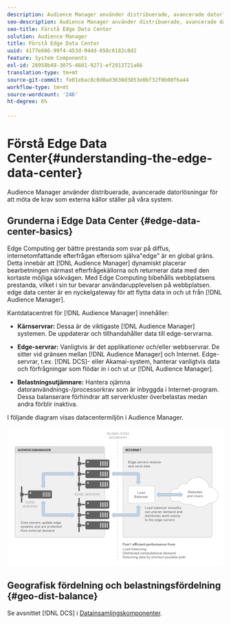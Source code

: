 ```yaml
---
description: Audience Manager använder distribuerade, avancerade datorlösningar för att möta de krav som externa källor ställer på våra system.
seo-description: Audience Manager använder distribuerade, avancerade datorlösningar för att möta de krav som externa källor ställer på våra system.
seo-title: Förstå Edge Data Center
solution: Audience Manager
title: Förstå Edge Data Center
uuid: 4177e666-99f4-453d-94dd-058c6182c8d2
feature: System Components
exl-id: 28958b49-3075-4601-9271-ef2913721a66
translation-type: tm+mt
source-git-commit: fe01ebac8c0d0ad3630d3853e0bf32f0b00f6a44
workflow-type: tm+mt
source-wordcount: '246'
ht-degree: 6%

---
```


# Förstå Edge Data Center{#understanding-the-edge-data-center}

Audience Manager använder distribuerade, avancerade datorlösningar för att möta de krav som externa källor ställer på våra system.

## Grunderna i Edge Data Center {#edge-data-center-basics}

<!-- 

c_compedge.xml

 -->

Edge Computing ger bättre prestanda som svar på diffus, internetomfattande efterfrågan eftersom själva&quot;edge&quot; är en global gräns. Detta innebär att [!DNL Audience Manager] dynamiskt placerar bearbetningen närmast efterfrågekällorna och returnerar data med den kortaste möjliga sökvägen. Med Edge Computing bibehålls webbplatsens prestanda, vilket i sin tur bevarar användarupplevelsen på webbplatsen. edge data center är en nyckelgateway för att flytta data in och ut från [!DNL Audience Manager].

Kantdatacentret för [!DNL Audience Manager] innehåller:

* **Kärnservrar:** Dessa är de viktigaste  [!DNL Audience Manager] systemen. De uppdaterar och tillhandahåller data till edge-servrarna.

* **Edge-servrar:** Vanligtvis är det applikationer och/eller webbservrar. De sitter vid gränsen mellan [!DNL Audience Manager] och Internet. Edge-servrar, t.ex. [!DNL DCS]- eller Akamai-system, hanterar vanligtvis data och förfrågningar som flödar in i och ut ur [!DNL Audience Manager].

* **Belastningsutjämnare:** Hantera ojämna datoranvändnings-/processorkrav som är inbyggda i Internet-program. Dessa balanserare förhindrar att serverkluster överbelastas medan andra förblir inaktiva.

I följande diagram visas datacentermiljön i Audience Manager.

![](assets/edge_data_center.png)

## Geografisk fördelning och belastningsfördelning {#geo-dist-balance}

Se avsnittet [!DNL DCS] i [Datainsamlingskomponenter](../../reference/system-components/components-data-collection.md).
